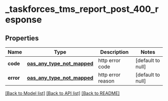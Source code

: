 # _taskforces_tms_report_post_400_response
## Properties

| Name | Type | Description | Notes |
|------------ | ------------- | ------------- | -------------|
| **code** | [**oas_any_type_not_mapped**](.md) | http error code | [default to null] |
| **error** | [**oas_any_type_not_mapped**](.md) | http error reason | [default to null] |

[[Back to Model list]](../README.md#documentation-for-models) [[Back to API list]](../README.md#documentation-for-api-endpoints) [[Back to README]](../README.md)


